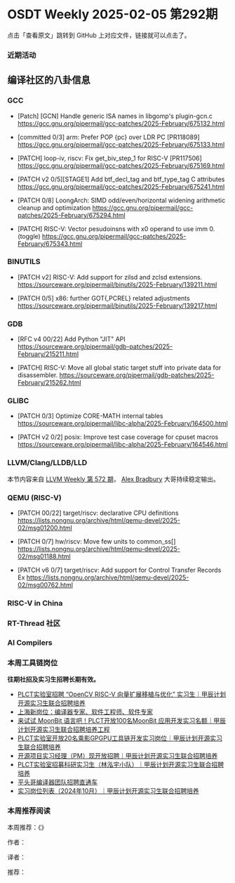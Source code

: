 # OSDT Weekly 2025-02-05 第292期

点击「查看原文」跳转到 GitHub 上对应文件，链接就可以点击了。

### 近期活动

## 编译社区的八卦信息

### GCC

- [Patch] [GCN] Handle generic ISA names in libgomp's plugin-gcn.c
    https://gcc.gnu.org/pipermail/gcc-patches/2025-February/675132.html

- [committed 0/3] arm: Prefer POP {pc} over LDR PC [PR118089]
    https://gcc.gnu.org/pipermail/gcc-patches/2025-February/675133.html

- [PATCH] loop-iv, riscv: Fix get_biv_step_1 for RISC-V [PR117506]
    https://gcc.gnu.org/pipermail/gcc-patches/2025-February/675169.html

- [PATCH v2 0/5][STAGE1] Add btf_decl_tag and btf_type_tag C attributes
    https://gcc.gnu.org/pipermail/gcc-patches/2025-February/675241.html

- [PATCH 0/8] LoongArch: SIMD odd/even/horizontal widening arithmetic cleanup and optimization
    https://gcc.gnu.org/pipermail/gcc-patches/2025-February/675294.html

- [PATCH] RISC-V: Vector pesudoinsns with x0 operand to use imm 0. (toggle)
    https://gcc.gnu.org/pipermail/gcc-patches/2025-February/675343.html

### BINUTILS

- [PATCH v2] RISC-V: Add support for zilsd and zclsd extensions.
    https://sourceware.org/pipermail/binutils/2025-February/139211.html

- [PATCH 0/5] x86: further GOT{,PCREL} related adjustments
    https://sourceware.org/pipermail/binutils/2025-February/139217.html

### GDB

- [RFC v4 00/22] Add Python "JIT" API
    https://sourceware.org/pipermail/gdb-patches/2025-February/215211.html

- [PATCH] RISC-V: Move all global static target stuff into private data for disassembler.
    https://sourceware.org/pipermail/gdb-patches/2025-February/215262.html

### GLIBC

- [PATCH 0/3] Optimize CORE-MATH internal tables
    https://sourceware.org/pipermail/libc-alpha/2025-February/164500.html

- [PATCH v2 0/2] posix: Improve test case coverage for cpuset macros
    https://sourceware.org/pipermail/libc-alpha/2025-February/164546.html

### LLVM/Clang/LLDB/LLD

本节内容来自 [LLVM Weekly 第 572 期](http://llvmweekly.org/issue/572)，
[Alex Bradbury](https://www.linkedin.com/in/alex-bradbury/) 大哥持续稳定输出。

### QEMU (RISC-V)

- [PATCH 00/22] target/riscv: declarative CPU definitions
    https://lists.nongnu.org/archive/html/qemu-devel/2025-02/msg01200.html

- [PATCH 0/7] hw/riscv: Move few units to common_ss[]
    https://lists.nongnu.org/archive/html/qemu-devel/2025-02/msg01188.html

- [PATCH v6 0/7] target/riscv: Add support for Control Transfer Records Ex
    https://lists.nongnu.org/archive/html/qemu-devel/2025-02/msg00762.html

### RISC-V in China

### RT-Thread 社区

### AI Compilers

### 本周工具链岗位

**往期社招及实习生招聘长期有效。**

- [PLCT实验室招聘 “OpenCV RISC-V 向量扩展移植与优化” 实习生｜甲辰计划开源实习生联合招聘培养](https://mp.weixin.qq.com/s/NSFIlymcfe_gJBmJXK0Zng)
- [上海新岗位：编译器专家、软件工程师、软件专家](https://mp.weixin.qq.com/s/pX2R3znrPCxdsOLVg9YVXA)
- [来试试 MoonBit 语言吧！PLCT开放100名MoonBit 应用开发实习名额｜甲辰计划开源实习生联合招聘培养工程](https://mp.weixin.qq.com/s/VUwXNvYzharpK6Aou4hssw)
- [PLCT实验室开放20名乘影GPGPU工具链开发实习岗位｜甲辰计划开源实习生联合招聘培养](https://mp.weixin.qq.com/s/DalDbZYiP2IFALvB2Wwb6w)
- [开源项目实习经理（PM）现开放招聘｜甲辰计划开源实习生联合招聘培养](https://mp.weixin.qq.com/s/9uIxvaMOVjsbcGjHbidvgg)
- [PLCT实验室招募科研实习生（林泓宇小队）｜甲辰计划开源实习生联合招聘培养](https://mp.weixin.qq.com/s/8XtWlfBF9RxUoUCHskQpPw)
- [平头哥编译器团队招聘直通车](https://mp.weixin.qq.com/s/fRFWolihmi05hTuBvI8u2g)
- [实习岗位列表（2024年10月）｜甲辰计划开源实习生联合招聘培养](https://mp.weixin.qq.com/s/UCcsvhw6Kxw3EQOd0JVlUg)

### 本周推荐阅读

本周推荐：《》

作者：

译者：

推荐：

